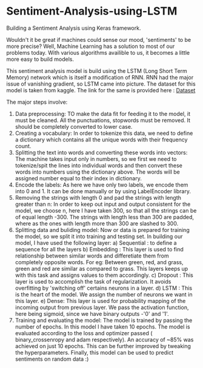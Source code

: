 # Sentiment-Analysis-using-LSTM
Building a Sentiment Analysis using Keras framework.

Wouldn't it be great if machines could sense our mood, 'sentiments' to be more precise?
Well, Machine Learning has a solution to most of our problems today. With various algorithms availible to us, it becomes a little more easy to build models.

This sentiment analysis model is build using the LSTM (Long Short Term Memory) network which is itself a modification of RNN. RNN had the major issue of vanishing gradient, so LSTM came into picture. The dataset for this model is taken from kaggle. The link for the same is provided here : [Dataset](https://www.kaggle.com/ashukr/sentiment-analysis-using-lstm/data)

The major steps involve:
1. Data preprocessing: TO make the data fit for feeding it to the model, it must be cleaned. All the punctuations, stopwords must be removed. It should be completely converted to lower case.
2. Creating a vocabulary: In order to tokenize this data, we need to define a dictionary which contains all the unique words with their frequency count. 
3. Splitting the text into words and converting these words into vectors: The machine takes input only in numbers, so we first we need to tokenize/spit the lines into individual words and then convert these words into numbers using the dictionary above. The words will be assigned number equal to their index in dictionary.
4. Encode the labels: As here we have only two labels, we encode them into 0 and 1. It can be done manually or by using LabelEncoder library.
5. Removing the strings with length 0 and pad the strings with length greater than n: In order to keep out input and output consistent for the model, we choose n, here I have taken 300, so that all the strings can be of equal length -300. The strings with length less than 300 are padded, where as the ones with length more than 300 are slashed to 300.
6. Splitting data and buliding model: Now or data is prepared for training the model, so we split it into training and testing set. In building our model, I have used the following layer:
      a) Sequential : to define a sequence for all the layers
      b) Embedding : This layer is used to find relationship between similar words and differetiate them from completely opposite words. For eg: Between green, red, and grass,                      green and red are similar as compared to grass. This layers keeps up with this task and assigns values to them accordingly.
      c) Dropout : This layer is used to accomplish the task of regularization. It avoids overfitting by 'switching off' certains neurons in a layer.
      d) LSTM : This is the heart of the model. We assign the number of neurons we want in this layer.
      e) Dense: This layer is used for probability mapping of the incoming output from previous layer. We pass the activation function, here being sigmoid, since we have binary                 outputs -'0' and '1'.
7. Training and evaluating the model: The model is trained by passing the number of epochs. In this model I have taken 10 epochs. The model is evaluated according to the loss and optimizer passed ( binary_crossenropy and adam respectively). An accuracy of ~85% was achieved on just 10 epochs. This can be further improved by tweaking the hyperparameters.
Finally, this model can be used to predict sentiments on random data :)
